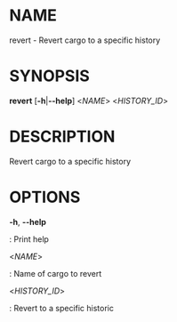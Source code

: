 # NAME

revert - Revert cargo to a specific history

# SYNOPSIS

**revert** \[**-h**\|**\--help**\] \<*NAME*\> \<*HISTORY_ID*\>

# DESCRIPTION

Revert cargo to a specific history

# OPTIONS

**-h**, **\--help**

:   Print help

\<*NAME*\>

:   Name of cargo to revert

\<*HISTORY_ID*\>

:   Revert to a specific historic
